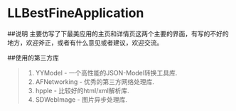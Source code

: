 # LLBestFineApplication
##说明
主要仿写了下最美应用的主页和详情页这两个主要的界面，有写的不好的地方，欢迎斧正，或者有什么意见或者建议，欢迎交流。

##使用的第三方库
>1. YYModel        -   一个高性能的JSON-Model转换工具库. 
>2. AFNetworking   -   优秀的第三方网络处理库. 
>3. hpple          -   比较好的html/xml解析库. 
>4. SDWebImage     -   图片异步处理库. 